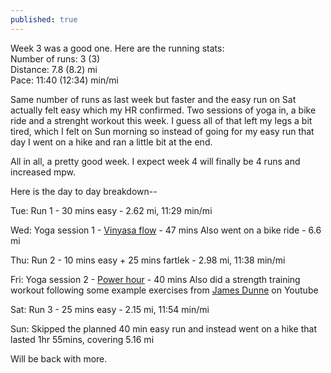 ```yaml
---
published: true
---
```

Week 3 was a good one. Here are the running stats:  
Number of runs: 3 (3)  
Distance: 7.8 (8.2) mi    
Pace: 11:40 (12:34) min/mi   

Same number of runs as last week but faster and the easy run on Sat actually felt easy which my HR confirmed. Two sessions of yoga in, a bike ride and a strenght workout this week. I guess all of that left my legs a bit tired, which I felt on Sun morning so instead of going for my easy run that day I went on a hike and ran a little bit at the end.

All in all, a pretty good week. I expect week 4 will finally be 4 runs and increased mpw.

Here is the day to day breakdown--

Tue: Run 1 - 30 mins easy - 2.62 mi, 11:29 min/mi  

Wed: Yoga session 1 - [Vinyasa flow](https://www.youtube.com/watch?v=WfcMiYVsoAw) - 47 mins
     Also went on a bike ride - 6.6 mi

Thu: Run 2 - 10 mins easy + 25 mins fartlek - 2.98 mi, 11:38 min/mi

Fri: Yoga session 2 - [Power hour](https://www.youtube.com/watch?v=cwdgV8aiNyQ&t=2557s) - 40 mins
     Also did a strength training workout following some example exercises from [James Dunne](https://www.youtube.com/user/RunningRevolution) on Youtube

Sat: Run 3 - 25 mins easy - 2.15 mi, 11:54 min/mi 

Sun: Skipped the planned 40 min easy run and instead went on a hike that lasted 1hr 55mins, covering 5.16 mi


Will be back with more.
